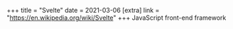+++
title = "Svelte"
date = 2021-03-06
[extra]
link = "https://en.wikipedia.org/wiki/Svelte"
+++
JavaScript front-end framework

